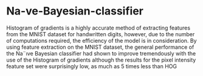 # Na-ve-Bayesian-classifier
Histogram of gradients is a highly accurate method of extracting features from the MNIST dataset for
handwritten digits, however, due to the number of computations required, the efficiency of
the model is in consideration. By using feature extraction on the MNIST dataset, the general
performance of the Na¨ıve Bayesian classifier had shown to improve tremendously with the
use of the Histogram of gradients although the results for the pixel intensity feature set were
surprisingly low, as much as 5 times less than HOG
